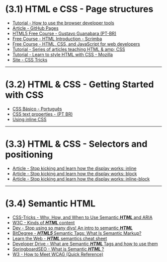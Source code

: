 # (3.1) HTML e CSS - Page structures

<ul>
  <li>
    <div>
      <a href="https://www.khanacademy.org/computing/computer-programming/html-css/web-development-tools/a/using-the-browser-developer-tools">
        Tutorial - How to use the browser developer tools
      </a>
    </div>
  </li>
  <li>
    <div>
      <a href="http://jmcglone.com/guides/github-pages/">
        Article - GitHub Pages
      </a>
    </div>
  </li>
  <li>
    <div>
      <a href="https://www.youtube.com/playlist?list=PLHz_AreHm4dlAnJ_jJtV29RFxnPHDuk9o">
        HTML5 Free Course - Gustavo Guanabara (PT-BR)
      </a>
    </div>
  </li>
  <li>
    <div>
      <a href="https://scrimba.com/g/ghtml">
        Free Course - HTML Introduction - Scrimba
      </a>
    </div>
  </li>
  <li>
    <div>
      <a href="https://www.coursera.org/learn/html-css-javascript-for-web-developers/home/welcome">
        Free Course - HTML, CSS, and JavaScript for web developers
      </a>
    </div>
  </li>
  <li>
    <div>
      <a href="https://internetingishard.com/">
        Tutorial - Series of articles teaching HTML & amp; CSS
      </a>
    </div>
  </li>
  <li>
    <div>
      <a href="https://developer.mozilla.org/en-US/docs/Learn/CSS">
        Tutorial - Learn to style HTML with CSS - Mozilla
      </a>
    </div>
  </li>
  <li>
    <div>
      <a href="https://css-tricks.com/">
        Site - CSS Tricks
      </a>
    </div>
  </li>
</ul>

<hr>

# (3.2) HTML & CSS - Getting Started with CSS

<ul>
  <li>
    <div class="pt-1 pb-1">
      <a class="external-link" href="https://pt.khanacademy.org/computing/computer-programming/html-css/intro-to-css/pt/css-basics" target="_blank" rel="noopener noreferrer">
        CSS Básico - Português
      </a>
    </div>
  </li>
  <li>
    <div class="pt-1 pb-1">
      <a class="external-link" href="https://pt.khanacademy.org/computing/computer-programming/html-css/css-text-properties/pt/css-font-family-property" target="_blank" rel="noopener noreferrer">
        CSS text properties - (PT BR)
      </a>
    </div>
  </li>
  <li>
    <div class="pt-1 pb-1">
      <a class="external-link" href="https://www.khanacademy.org/computing/computer-programming/html-css/more-ways-to-embed-css/pt/using-inline-css-styles" target="_blank" rel="noopener noreferrer">
        Using inline CSS
      </a>
    </div>
  </li>
</ul>

<hr>

# (3.3) HTML & CSS - Selectors and positioning

<ul>
  <li>
    <div class="pt-1 pb-1">
      <a class="external-link" href="https://medium.com/collabcode/pare-de-chutar-e-aprenda-como-funciona-o-display-inline-4ccb7b77371d" target="_blank" rel="noopener noreferrer">
        Article - Stop kicking and learn how the display works: inline
      </a>
    </div>
  </li>
  <li>
    <div class="pt-1 pb-1">
      <a class="external-link" href="https://medium.com/collabcode/pare-de-chutar-e-aprenda-como-funciona-o-display-block-98480c987950" target="_blank" rel="noopener noreferrer">
        Article - Stop kicking and learn how the display works: block
      </a>
    </div>
  </li>
  <li>
    <div class="pt-1 pb-1">
      <a class="external-link" href="https://medium.com/collabcode/pare-de-chutar-e-aprenda-como-funciona-o-display-inline-block-4e6cba2f19d4" target="_blank" rel="noopener noreferrer">
        Article - Stop kicking and learn how the display works: inline-block
      </a>
    </div>
  </li>
</ul>

<hr>

# (3.4) Semantic HTML

<ul>
  <li>
    <div class="pt-1 pb-1">
      <a class="external-link" href="https://css-tricks.com/why-how-and-when-to-use-semantic-html-and-aria/" target="_blank" rel="noopener noreferrer">
        CSS-Tricks - Why, How, and When to Use Semantic 
        <strong>
          <em>
            HTML
          </em>
        </strong>
         and ARIA
      </a>
    </div>
  </li>
  <li>
    <div class="pt-1 pb-1">
      <a class="external-link" href="https://www.w3.org/TR/2011/WD-html5-20110525/content-models.html" target="_blank" rel="noopener noreferrer">
        W3C - Kinds of 
        <strong>
          <em>
            HTML
          </em>
        </strong>
         content
      </a>
    </div>
  </li>
  <li>
    <div class="pt-1 pb-1">
      <a class="external-link" href="https://dev.to/kenbellows/stop-using-so-many-divs-an-intro-to-semantic-html-3i9i" target="_blank" rel="noopener noreferrer">
        Dev - Stop using so many divs! An intro to semantic 
        <strong>
          <em>
            HTML
          </em>
        </strong>
      </a>
    </div>
  </li>
  <li>
    <div class="pt-1 pb-1">
      <a class="external-link" href="https://www.bitdegree.org/learn/html5-semantic-tags" target="_blank" rel="noopener noreferrer">
        BitDegree - 
        <strong>
          <em>
            HTML5
          </em>
        </strong>
         Semantic Tags: What Is Semantic Markup?
      </a>
    </div>
  </li>
  <li>
    <div class="pt-1 pb-1">
      <a class="external-link" href="https://learn-the-web.algonquindesign.ca/topics/html-semantics-cheat-sheet/" target="_blank" rel="noopener noreferrer">
        Learn the Web - 
        <strong>
          <em>
            HTML
          </em>
        </strong>
         semantics cheat sheet
      </a>
    </div>
  </li>
  <li>
    <div class="pt-1 pb-1">
      <a class="external-link" href="https://www.developerdrive.com/what-are-semantic-html-tags/" target="_blank" rel="noopener noreferrer">
        Developer Drive - What are Semantic 
        <strong>
          <em>
            HTML
          </em>
        </strong>
         Tags and how to use them
      </a>
    </div>
  </li>
  <li>
    <div class="pt-1 pb-1">
      <a class="external-link" href="http://www.springboardseo.com/resources/what-is/semantic-html.html" target="_blank" rel="noopener noreferrer">
        SpringboardSEO - What is Semantic 
        <strong>
          <em>
            HTML
          </em>
        </strong>
        ?
      </a>
    </div>
  </li>
  <li>
    <div class="pt-1 pb-1">
      <a class="external-link" href="https://www.w3.org/WAI/WCAG21/quickref/?versions=2.0" target="_blank" rel="noopener noreferrer">
        W3 - How to Meet WCAG (Quick Reference)
      </a>
    </div>
  </li>
</ul>

